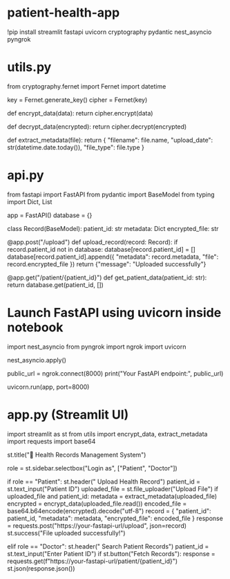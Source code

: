 # patient-health-app
!pip install streamlit fastapi uvicorn cryptography pydantic nest_asyncio pyngrok
# utils.py

from cryptography.fernet import Fernet
import datetime

key = Fernet.generate_key()
cipher = Fernet(key)

def encrypt_data(data):
    return cipher.encrypt(data)

def decrypt_data(encrypted):
    return cipher.decrypt(encrypted)

def extract_metadata(file):
    return {
        "filename": file.name,
        "upload_date": str(datetime.date.today()),
        "file_type": file.type
    }
# api.py

from fastapi import FastAPI
from pydantic import BaseModel
from typing import Dict, List

app = FastAPI()
database = {}

class Record(BaseModel):
    patient_id: str
    metadata: Dict
    encrypted_file: str

@app.post("/upload")
def upload_record(record: Record):
    if record.patient_id not in database:
        database[record.patient_id] = []
    database[record.patient_id].append({
        "metadata": record.metadata,
        "file": record.encrypted_file
    })
    return {"message": "Uploaded successfully"}

@app.get("/patient/{patient_id}")
def get_patient_data(patient_id: str):
    return database.get(patient_id, [])
# Launch FastAPI using uvicorn inside notebook
import nest_asyncio
from pyngrok import ngrok
import uvicorn

nest_asyncio.apply()

public_url = ngrok.connect(8000)
print("Your FastAPI endpoint:", public_url)

uvicorn.run(app, port=8000)
# app.py (Streamlit UI)
import streamlit as st
from utils import encrypt_data, extract_metadata
import requests
import base64

st.title("🏥 Health Records Management System")

role = st.sidebar.selectbox("Login as", ["Patient", "Doctor"])

if role == "Patient":
    st.header(" Upload Health Record")
    patient_id = st.text_input("Patient ID")
    uploaded_file = st.file_uploader("Upload File")
    if uploaded_file and patient_id:
        metadata = extract_metadata(uploaded_file)
        encrypted = encrypt_data(uploaded_file.read())
        encoded_file = base64.b64encode(encrypted).decode("utf-8")
        record = {
            "patient_id": patient_id,
            "metadata": metadata,
            "encrypted_file": encoded_file
        }
        response = requests.post("https://your-fastapi-url/upload", json=record)
        st.success("File uploaded successfully!")

elif role == "Doctor":
    st.header(" Search Patient Records")
    patient_id = st.text_input("Enter Patient ID")
    if st.button("Fetch Records"):
        response = requests.get(f"https://your-fastapi-url/patient/{patient_id}")
        st.json(response.json())
